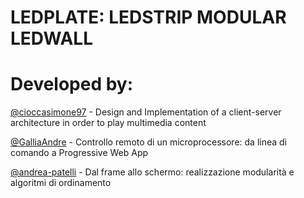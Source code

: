 # LEDPLATE: LEDSTRIP MODULAR LEDWALL

# Developed by:

[@cioccasimone97](https://github.com/cioccasimone97) - Design and Implementation of a client-server architecture in order to play multimedia content

[@GalliaAndre](https://github.com/GalliaAndre) - Controllo remoto di un microprocessore: da linea di comando a Progressive Web App

[@andrea-patelli](https://github.com/andrea-patelli) - Dal frame allo schermo: realizzazione modularità e algoritmi di ordinamento
